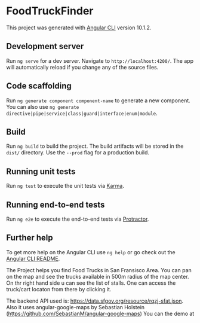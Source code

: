 # FoodTruckFinder

This project was generated with [Angular CLI](https://github.com/angular/angular-cli) version 10.1.2.

## Development server

Run `ng serve` for a dev server. Navigate to `http://localhost:4200/`. The app will automatically reload if you change any of the source files.

## Code scaffolding

Run `ng generate component component-name` to generate a new component. You can also use `ng generate directive|pipe|service|class|guard|interface|enum|module`.

## Build

Run `ng build` to build the project. The build artifacts will be stored in the `dist/` directory. Use the `--prod` flag for a production build.

## Running unit tests

Run `ng test` to execute the unit tests via [Karma](https://karma-runner.github.io).

## Running end-to-end tests

Run `ng e2e` to execute the end-to-end tests via [Protractor](http://www.protractortest.org/).

## Further help

To get more help on the Angular CLI use `ng help` or go check out the [Angular CLI README](https://github.com/angular/angular-cli/blob/master/README.md).


The Project helps you find Food Trucks in San Fransisco Area. You can pan on the map and see the trucks available in 500m radius of the map center. On thr right hand side u can see the list of stalls. One can access the truck/cart locaton from there by clicking it.

The backend API used is: https://data.sfgov.org/resource/rqzj-sfat.json.
Also it uses angular-google-maps by Sebastian Holstein (https://github.com/SebastianM/angular-google-maps)
You can the demo at 